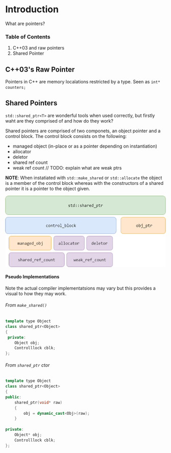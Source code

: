 # Introduction
What are pointers?

### Table of Contents
1. C++03 and raw pointers
2. Shared Pointer

## C++03's Raw Pointer
Pointers in C++ are memory localations restricted by a type. Seen as `int* counters;` 

## Shared Pointers
`std::shared_ptr<T>` are wonderful tools when used correctly, but firstly waht are they comprised of and how do they work?

Shared pointers are comprised of two componets, an object pointer and a control block. The control block consists on the following:
- managed object (in-place or as a pointer depending on instantiation)
- allocator
- deletor
- shared ref count
- weak ref count // TODO: explain what are weak ptrs

 **NOTE**: When instatiated with `std::make_shared` or `std::allocate` the object is a member of the control block whereas with the constructors of a shared pointer it is a pointer to the object given.
 
 ![shared pointer diagram](https://github.com/prince-chrismc/Shared-Ptr/blob/master/Docs/Draw.io/Untitled%20Diagram.png)
 
#### Pseudo Implementations
Note the actual compiler implementatsions may vary but this provides a visual to how they may work.

###### From `make_shared()`
```c++
template type Object
class shared_ptr<Object>
{
 private:
    Object obj;
    Controlllock cblk;
};
```

###### From `shared_ptr` ctor
```c++
template type Object
class shared_ptr<Object>
{
public:
    shared_ptr(void* raw)
    {
        obj = dynamic_cast<Obj>(raw);
    }
    
private:
    Object* obj;
    Controlllock cblk;
};
```
